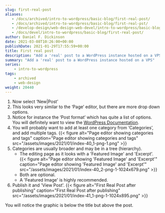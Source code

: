 ```yaml
---
slug: first-real-post
aliases:
   - /docs/archived/intro-to-wordpress/basic-blog/first-real-post/
   - /docs/archived/intro-to-wordpress/basic-blog/first-real-pst/
   - /develop-design/web-design-web-devel/intro-to-wordpress/basic-blog/first-real-post/
   - /docs/devel/intro-to-wordpress/basic-blog/first-real-post/
author: Daniel F. Dickinson
date: 2021-03-08T10:26:00+00:00
publishDate: 2021-01-29T17:55:59+00:00
title: First real post
description: "Add a 'real' post to a WordPress instance hosted on a VPS"
summary: "Add a 'real' post to a WordPress instance hosted on a VPS"
series:
    - intro-to-wordpress
tags:
    - archived
    - web-design
weight: 20440
---
```


1. Now select ‘New|Post’
2. This looks very similar to the ‘Page’ editor, but there are more drop down options.
3. Notice for instance the ‘Post format’ which has quite a list of options. You will definitely want to view the [WordPress Documentation](https://wordpress.org/support/).
4. You will probably want to add at least one category from ‘Categories’, and add multiple tags.
   {{< figure alt="Page editor showing categories and tags" caption="Page editor showing categories and tags" src="/assets/images/2021/01/index-40_1-png-1.png" >}}
5. Categories are usually broader and may be in a tree (hierarchy).
   * The editing page as it looks with a 'Featured Image' and 'Excerpt'.
     {{< figure alt="Page editor showing 'Featured Image' and 'Excerpt'" caption="Page editor showing 'Featured Image' and 'Excerpt'" src="/assets/images/2021/01/index-40_2-png-1-1024x679.png" >}}
   * Both are optional.
   * A 'Featured Image' is highly recommended.
6. Publish it and 'View Post'.
   {{< figure alt="First Real Post after publishing" caption="First Real Post after publishing" src="/assets/images/2021/01/index-41_1-png-1-1024x895.png" >}}

You will notice the graphic is below the title but above the post.
